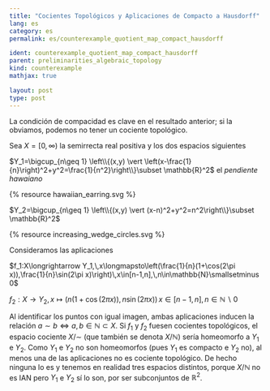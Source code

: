 ```yaml
---
title: "Cocientes Topológicos y Aplicaciones de Compacto a Hausdorff"
lang: es
category: es
permalink: es/counterexample_quotient_map_compact_hausdorff

ident: counterexample_quotient_map_compact_hausdorff
parent: preliminarities_algebraic_topology
kind: counterexample
mathjax: true

layout: post
type: post
---
```


La condición de compacidad es clave en el resultado anterior; si la obviamos, podemos no tener un cociente topológico.

Sea $X=[0,\infty)$ la semirrecta real positiva y los dos espacios siguientes

$Y_1=\bigcup_{n\geq 1} \left\\{(x,y) \vert \left(x-\frac{1}{n}\right)^2+y^2=\frac{1}{n^2}\right\\}\subset \mathbb{R}^2$ el *pendiente hawaiano*

{% resource hawaiian_earring.svg %}

$Y_2=\bigcup_{n\geq 1} \left\\{(x,y) \vert (x-n)^2+y^2=n^2\right\\}\subset \mathbb{R}^2$

{% resource increasing_wedge_circles.svg %}

Consideramos las aplicaciones

$f_1:X\longrightarrow Y_1,\,x\longmapsto\left(\frac{1}{n}(1+\cos(2\pi x)),\frac{1}{n}\sin(2\pi x)\right)\,x\in[n-1,n],\,n\in\mathbb{N}\smallsetminus 0$

$f_2:X\longrightarrow Y_2,\,x\longmapsto(n(1+\cos(2\pi x)),n\sin(2\pi x))\,x\in[n-1,n],\,n\in\mathbb{N}\smallsetminus 0$

Al identificar los puntos con igual imagen, ambas aplicaciones inducen la relación $a\sim b\Longleftrightarrow a,b\in \mathbb{N}\subset X$. Si $f_1$ y $f_2$ fuesen cocientes topológicos, el espacio cociente $X/\sim$ (que también se denota $X/\mathbb{N}$) sería homeomorfo a $Y_1$ e $Y_2$. Como $Y_1$ e $Y_2$ no son homeomorfos (pues $Y_1$ es compacto e $Y_2$ no), al menos una de las aplicaciones no es cociente topológico. De hecho ninguna lo es y tenemos en realidad tres espacios distintos, porque $X/\mathbb{N}$ no es $\text{IAN}$ pero $Y_1$ e $Y_2$ sí lo son, por ser subconjuntos de $\mathbb{R}^2$.


